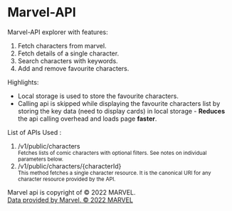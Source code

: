 # Marvel-API

Marvel-API explorer with features:

  <ol>
    <li>Fetch characters from marvel.</li>
    <li>Fetch details of a single character.</li>
    <li>Search characters with keywords.</li>
    <li>Add and remove favourite characters.</li>
  </ol>

Highlights:
<ul>
  <li>Local storage is used to store the favourite characters.</li>
  <li>Calling api is skipped while displaying the favourite characters list by storing the key data (need to display cards) in local storage - <strong>Reduces</strong> the api calling overhead and loads page <strong>faster</strong>.</li>
</ul>

List of APIs Used :

  <ol>
    <li> /v1/public/characters </li>
    <small> Fetches lists of comic characters with optional filters. See notes on individual parameters below. </small>
    <li> /v1/public/characters/{characterId} </li>
    <small> This method fetches a single character resource. It is the canonical URI for any character resource provided by the API. </small>
  </ol>

Marvel api is copyright of © 2022 MARVEL.<br>
<a href="http://marvel.com">Data provided by Marvel. © 2022 MARVEL</a>
